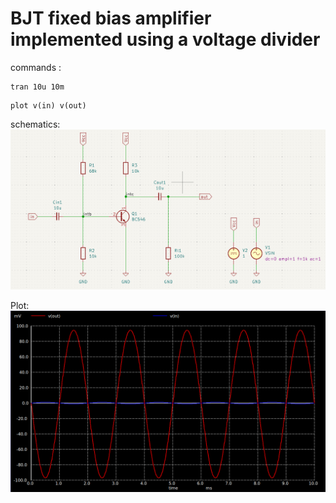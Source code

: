 # BJT fixed bias amplifier implemented using a voltage divider  

commands : 
```
tran 10u 10m
```
```
plot v(in) v(out)
```
schematics:  
![ferw](https://github.com/AbhijitBaral/SPICE_sims/blob/main/BJT%20amp/imgs/schem.png)  

Plot:  
![fewe](https://github.com/AbhijitBaral/SPICE_sims/blob/main/BJT%20amp/imgs/plot.png)  
